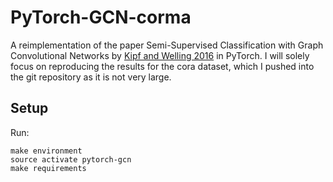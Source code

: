 # PyTorch-GCN-corma
A reimplementation of the paper Semi-Supervised Classification with Graph Convolutional Networks by [Kipf and 
Welling 2016](https://arxiv.org/abs/1609.02907) in PyTorch.
I will solely focus on reproducing the results for the cora dataset, which I pushed into the git
repository as it is not very large.




## Setup 
Run:

```
make environment 
source activate pytorch-gcn
make requirements
```

